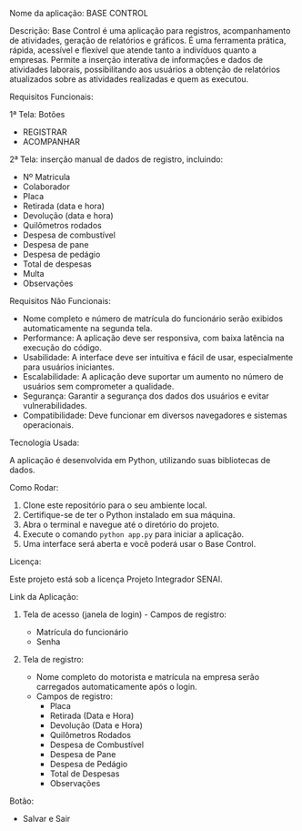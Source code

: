 Nome da aplicação: BASE CONTROL

Descrição:
Base Control é uma aplicação para registros, acompanhamento de atividades, geração de relatórios e gráficos. É uma ferramenta prática, rápida, acessível e flexível que atende tanto a indivíduos quanto a empresas. Permite a inserção interativa de informações e dados de atividades laborais, possibilitando aos usuários a obtenção de relatórios atualizados sobre as atividades realizadas e quem as executou.

Requisitos Funcionais:

1ª Tela:
Botões
  - REGISTRAR
  - ACOMPANHAR

2ª Tela:
inserção manual de dados de registro, incluindo:
   - Nº Matricula
   - Colaborador
   - Placa
   - Retirada (data e hora)
   - Devolução (data e hora)
   - Quilômetros rodados
   - Despesa de combustível
   - Despesa de pane
   - Despesa de pedágio
   - Total de despesas
   - Multa
   - Observações

Requisitos Não Funcionais:

- Nome completo e número de matrícula do funcionário serão exibidos automaticamente na segunda tela.
- Performance: A aplicação deve ser responsiva, com baixa latência na execução do código.
- Usabilidade: A interface deve ser intuitiva e fácil de usar, especialmente para usuários iniciantes.
- Escalabilidade: A aplicação deve suportar um aumento no número de usuários sem comprometer a qualidade.
- Segurança: Garantir a segurança dos dados dos usuários e evitar vulnerabilidades.
- Compatibilidade: Deve funcionar em diversos navegadores e sistemas operacionais.

Tecnologia Usada:

A aplicação é desenvolvida em Python, utilizando suas bibliotecas de dados.

Como Rodar:

1. Clone este repositório para o seu ambiente local.
2. Certifique-se de ter o Python instalado em sua máquina.
3. Abra o terminal e navegue até o diretório do projeto.
4. Execute o comando `python app.py` para iniciar a aplicação.
5. Uma interface será aberta e você poderá usar o Base Control.

Licença:

Este projeto está sob a licença Projeto Integrador SENAI.

Link da Aplicação:

1. Tela de acesso (janela de login) - Campos de registro:
   - Matrícula do funcionário
   - Senha

2. Tela de registro:
   - Nome completo do motorista e matrícula na empresa serão carregados automaticamente após o login.
   - Campos de registro:
     - Placa
     - Retirada (Data e Hora)
     - Devolução (Data e Hora)
     - Quilômetros Rodados
     - Despesa de Combustível
     - Despesa de Pane
     - Despesa de Pedágio
     - Total de Despesas
     - Observações

Botão:

- Salvar e Sair
